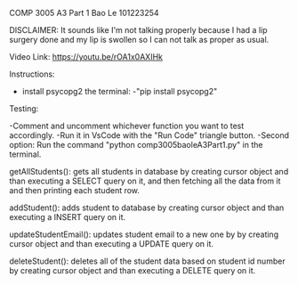 COMP 3005 A3 Part 1
Bao Le 101223254

DISCLAIMER: It sounds like I'm not talking properly because I had a lip surgery done and my lip is swollen so I can not talk as proper as usual.

Video Link: https://youtu.be/rOA1x0AXIHk

Instructions:
- install psycopg2 the terminal:
	-"pip install psycopg2"

Testing:

-Comment and uncomment whichever function you want to test accordingly.
-Run it in VsCode with the "Run Code" triangle button.
-Second option: Run the command "python comp3005baoleA3Part1.py" in the terminal.

getAllStudents(): gets all students in database by creating cursor object and than executing a SELECT query on it, and then fetching all the data from it and then printing each student row.

addStudent(): adds student to database by creating cursor object and than executing a INSERT query on it.

updateStudentEmail(): updates student email to a new one by by creating cursor object and than executing a UPDATE query on it.

deleteStudent(): deletes all of the student data based on student id number by creating cursor object and than executing a DELETE query on it.
